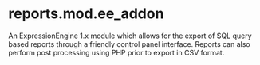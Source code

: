 reports.mod.ee_addon
====================

An ExpressionEngine 1.x module which allows for the export of SQL query based reports through a friendly control panel interface. Reports can also perform post processing using PHP prior to export in CSV format.

